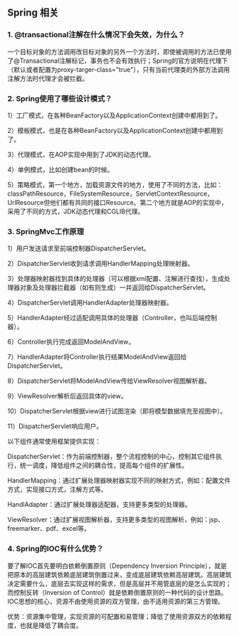 ## Spring 相关

### 1. @transactional注解在什么情况下会失效，为什么？

一个目标对象的方法调用改目标对象的另外一个方法时，即使被调用的方法已使用了@Transactional注解标记，事务也不会有效执行；Spring的官方说明在代理下（默认或者配置为proxy-targer-class="true"），只有当前代理类的外部方法调用注解方法时代理才会被拦截。



### 2. Spring使用了哪些设计模式？

1）工厂模式，在各种BeanFactory以及ApplicationContext创建中都用到了。

2）模板模式，也是在各种BeanFactory以及ApplicationContext创建中都用到了。

3）代理模式，在AOP实现中用到了JDK的动态代理。

4）单例模式，比如创建bean的时候。

5）策略模式，第一个地方，加载资源文件的地方，使用了不同的方法，比如：classPathResource，FileSystemResource，ServletContextResource，UrlResource但他们都有共同的接口Resource。第二个地方就是AOP的实现中，采用了不同的方式，JDK动态代理和CGLIB代理。



### 3. SpringMvc工作原理

1）用户发送请求至前端控制器DispatcherServlet。

2）DispatcherServlet收到请求调用HandlerMapping处理映射器。

3）处理器映射器找到具体的处理器（可以根据xml配置、注解进行查找），生成处理器对象及处理器拦截器（如有则生成）一并返回给DispatcherServlet。

4）DispatcherServlet调用HandlerAdapter处理器映射器。

5）HandlerAdapter经过适配调用具体的处理器（Controller，也叫后端控制器）。

6）Controller执行完成返回ModelAndView。

7）HandlerAdapter将Controller执行结果ModelAndView返回给DispatcherServlet。

8）DispatcherServlet将ModelAndView传给ViewResolver视图解析器。

9）ViewResolver解析后返回具体的view。

10）DispatcherServlet根据view进行试图渲染（即将模型数据填充至视图中）。

11）DispatcherServlet响应用户。　

以下组件通常使用框架提供实现：

DispatcherServlet：作为前端控制器，整个流程控制的中心，控制其它组件执行，统一调度，降低组件之间的耦合性，提高每个组件的扩展性。

HandlerMapping：通过扩展处理器映射器实现不同的映射方式，例如：配置文件方式，实现接口方式，注解方式等。 

HandlAdapter：通过扩展处理器适配器，支持更多类型的处理器。

ViewResolver：通过扩展视图解析器，支持更多类型的视图解析，例如：jsp、freemarker、pdf、excel等。



### 4. Spring的IOC有什么优势？

要了解IOC首先要明白依赖倒置原则（Dependency Inversion Principle），就是把原本的高层建筑依赖底层建筑倒置过来，变成底层建筑依赖高层建筑。高层建筑决定需要什么，底层去实现这样的需求，但是高层并不用管底层的是怎么实现的；而控制反转（Inversion of Control）就是依赖倒置原则的一种代码的设计思路。IOC思想的核心，资源不由使用资源的双方管理，由不适用资源的第三方管理。

优势：资源集中管理，实现资源的可配置和易管理；降低了使用资源双方的依赖程度，也就是降低了耦合度。